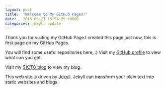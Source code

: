 ```yaml
---
layout: post
title:  "Welcome to My GitHub Pages!"
date:   2016-06-23 15:54:29 +0800
categories: jekyll update
---
```

Thank you for visiting my GitHub Page.I created this page just now, this is first page on my GitHub Pages.

You will find some useful repositories here, :) Visit my [GitHub profile] to view what can you get.

Visit my [51CTO blog] to view my blog.

This web site is driven by [Jekyll]. Jekyll can transform your plain text into static websites and blogs.

[GitHub profile]: https://github.com/DingGuodong
[Jekyll]: http://jekyllrb.com/
[51CTO blog]: http://dgd2010.blog.51cto.com/